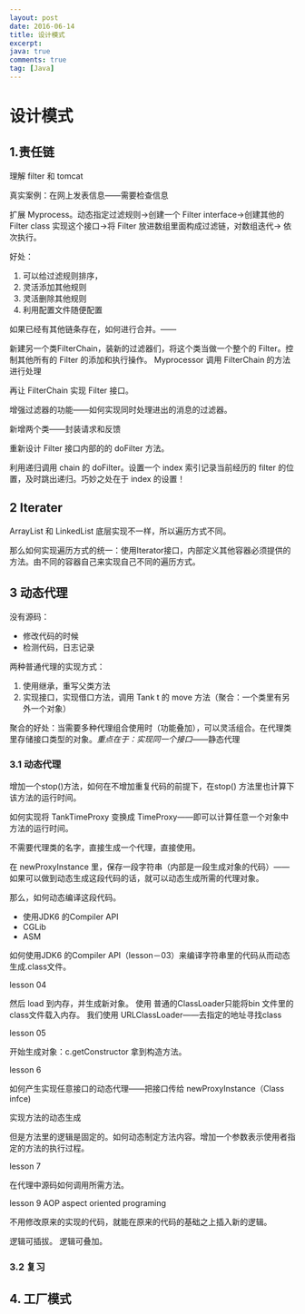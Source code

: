 ```yaml
---
layout: post
date: 2016-06-14
title: 设计模式
excerpt: 
java: true
comments: true
tag: [Java]
---
```


# 设计模式

## 1.责任链
理解 filter 和 tomcat

真实案例：在网上发表信息——需要检查信息

扩展 Myprocess。动态指定过滤规则->创建一个 Filter interface->创建其他的 Filter class 实现这个接口->将 Filter 放进数组里面构成过滤链，对数组迭代-> 依次执行。

好处：

1. 可以给过滤规则排序，
2. 灵活添加其他规则
3. 灵活删除其他规则
4. 利用配置文件随便配置


如果已经有其他链条存在，如何进行合并。——

新建另一个类FilterChain，装新的过滤器们，将这个类当做一个整个的 Filter。控制其他所有的 Filter 的添加和执行操作。
Myprocessor 调用 FilterChain 的方法进行处理

再让 FilterChain 实现 Filter 接口。

增强过滤器的功能——如何实现同时处理进出的消息的过滤器。

新增两个类——封装请求和反馈

重新设计 Filter 接口内部的的 doFilter 方法。

利用递归调用 chain 的 doFilter。设置一个 index 索引记录当前经历的 filter 的位置，及时跳出递归。巧妙之处在于 index 的设置！

## 2 Iterater

ArrayList 和 LinkedList 底层实现不一样，所以遍历方式不同。

那么如何实现遍历方式的统一：使用Iterator接口，内部定义其他容器必须提供的方法。由不同的容器自己来实现自己不同的遍历方式。

## 3 动态代理

没有源码：

* 修改代码的时候
* 检测代码，日志记录

两种普通代理的实现方式：

1. 使用继承，重写父类方法
2. 实现接口，实现借口方法，调用 Tank t 的 move 方法（聚合：一个类里有另外一个对象）

聚合的好处：当需要多种代理组合使用时（功能叠加），可以灵活组合。在代理类里存储接口类型的对象。*重点在于：实现同一个接口*——静态代理

### 3.1 动态代理

增加一个stop()方法，如何在不增加重复代码的前提下，在stop() 方法里也计算下该方法的运行时间。

如何实现将 TankTimeProxy 变换成 TimeProxy——即可以计算任意一个对象中方法的运行时间。

不需要代理类的名字，直接生成一个代理，直接使用。

在 newProxyInstance 里，保存一段字符串（内部是一段生成对象的代码）—— 如果可以做到动态生成这段代码的话，就可以动态生成所需的代理对象。

那么，如何动态编译这段代码。

* 使用JDK6 的Compiler API
* CGLib
* ASM

如何使用JDK6 的Compiler API（lesson－03）来编译字符串里的代码从而动态生成.class文件。

lesson 04

然后 load 到内存，并生成新对象。
使用 普通的ClassLoader只能将bin 文件里的class文件载入内存。
我们使用 URLClassLoader——去指定的地址寻找class

lesson 05

开始生成对象：c.getConstructor 拿到构造方法。

lesson 6

如何产生实现任意接口的动态代理——把接口传给 newProxyInstance（Class infce)

实现方法的动态生成 

但是方法里的逻辑是固定的。如何动态制定方法内容。增加一个参数表示使用者指定的方法的执行过程。 

lesson 7

在代理中源码如何调用所需方法。

lesson 9 AOP aspect oriented programing

不用修改原来的实现的代码，就能在原来的代码的基础之上插入新的逻辑。

逻辑可插拔。
逻辑可叠加。

### 3.2 复习


## 4. 工厂模式